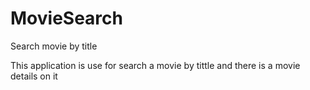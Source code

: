 # MovieSearch
Search movie by title

This application is use for search a movie by tittle and there is a movie details on it
